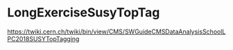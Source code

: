 # LongExerciseSusyTopTag

https://twiki.cern.ch/twiki/bin/view/CMS/SWGuideCMSDataAnalysisSchoolLPC2018SUSYTopTagging